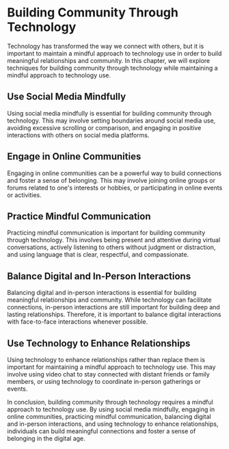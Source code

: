 # Building Community Through Technology

Technology has transformed the way we connect with others, but it is important to maintain a mindful approach to technology use in order to build meaningful relationships and community. In this chapter, we will explore techniques for building community through technology while maintaining a mindful approach to technology use.

Use Social Media Mindfully
--------------------------

Using social media mindfully is essential for building community through technology. This may involve setting boundaries around social media use, avoiding excessive scrolling or comparison, and engaging in positive interactions with others on social media platforms.

Engage in Online Communities
----------------------------

Engaging in online communities can be a powerful way to build connections and foster a sense of belonging. This may involve joining online groups or forums related to one's interests or hobbies, or participating in online events or activities.

Practice Mindful Communication
------------------------------

Practicing mindful communication is important for building community through technology. This involves being present and attentive during virtual conversations, actively listening to others without judgment or distraction, and using language that is clear, respectful, and compassionate.

Balance Digital and In-Person Interactions
------------------------------------------

Balancing digital and in-person interactions is essential for building meaningful relationships and community. While technology can facilitate connections, in-person interactions are still important for building deep and lasting relationships. Therefore, it is important to balance digital interactions with face-to-face interactions whenever possible.

Use Technology to Enhance Relationships
---------------------------------------

Using technology to enhance relationships rather than replace them is important for maintaining a mindful approach to technology use. This may involve using video chat to stay connected with distant friends or family members, or using technology to coordinate in-person gatherings or events.

In conclusion, building community through technology requires a mindful approach to technology use. By using social media mindfully, engaging in online communities, practicing mindful communication, balancing digital and in-person interactions, and using technology to enhance relationships, individuals can build meaningful connections and foster a sense of belonging in the digital age.
